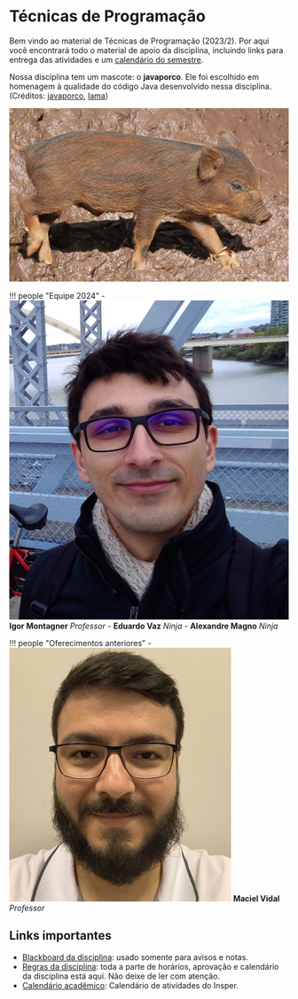 # Técnicas de Programação

Bem vindo ao material de Técnicas de Programação (2023/2). Por aqui você encontrará todo o material de apoio da disciplina, incluindo links para entrega das atividades e um [calendário do semestre](datas.ics).

Nossa disciplina tem um mascote: o **javaporco**. Ele foi escolhido em homenagem à qualidade do código Java desenvolvido nessa disciplina. (Créditos: [javaporco](https://flickr.com/photos/luizmrocha/4777371771), [lama](https://commons.wikimedia.org/wiki/File:Mud_closeup.jpg))

![](javaporco.png)

!!! people "Equipe 2024"
    - ![Igor](css/igor.png) **Igor Montagner** *Professor*
    - **Eduardo Vaz** *Ninja*
    - **Alexandre Magno** *Ninja*
    
!!! people "Oferecimentos anteriores"
    - ![Maciel](css/maciel.jpg) **Maciel Vidal** *Professor*

## Links importantes

* [Blackboard da disciplina](https://insper.blackboard.com/webapps/blackboard/execute/announcement?method=search&context=course&course_id=_44410_1&handle=cp_announcements&mode=cpview): usado somente para avisos e notas. 
* [Regras da disciplina](sobre.md): toda a parte de horários, aprovação e calendário da disciplina está aqui. Não deixe de ler com atenção.
* [Calendário acadêmico](https://www.insper.edu.br/portaldoprofessor/wp-content/uploads/2022/03/CALEND%C3%81RIO-ACAD%C3%8AMICO-PROFESSOR-CI%C3%8ANCIA-DA-COMPUTA%C3%87%C3%83O-S%C3%89RIE-123-e-4.pdf): Calendário de atividades do Insper.
